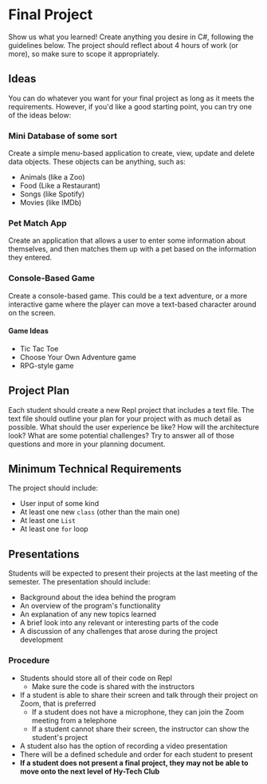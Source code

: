 # Final Project
Show us what you learned! Create anything you desire in C#, following the guidelines below. The project should reflect about 4 hours of work (or more), so make sure to scope it appropriately.

## Ideas
You can do whatever you want for your final project as long as it meets the requirements. However, if you'd like a good starting point, you can try one of the ideas below:

### Mini Database of some sort
Create a simple menu-based application to create, view, update and delete data objects. These objects can be anything, such as:

- Animals (like a Zoo)
- Food (Like a Restaurant)
- Songs (like Spotify)
- Movies (like IMDb)

### Pet Match App
Create an application that allows a user to enter some information about themselves, and then matches them up with a pet based on the information they entered.

### Console-Based Game
Create a console-based game. This could be a text adventure, or a more interactive game where the player can move a text-based character around on the screen.

#### Game Ideas
- Tic Tac Toe
- Choose Your Own Adventure game
- RPG-style game

## Project Plan
Each student should create a new Repl project that includes a text file. The text file should outline your plan for your project with as much detail as possible. What should the user experience be like? How will the architecture look? What are some potential challenges? Try to answer all of those questions and more in your planning document.

## Minimum Technical Requirements
The project should include:

- User input of some kind
- At least one new `class` (other than the main one)
- At least one `List`
- At least one `for` loop

## Presentations
Students will be expected to present their projects at the last meeting of the semester. The presentation should include:

- Background about the idea behind the program
- An overview of the program's functionality
- An explanation of any new topics learned
- A brief look into any relevant or interesting parts of the code
- A discussion of any challenges that arose during the project development

### Procedure
- Students should store all of their code on Repl
    - Make sure the code is shared with the instructors
- If a student is able to share their screen and talk through their project on Zoom, that is preferred
    - If a student does not have a microphone, they can join the Zoom meeting from a telephone
    - If a student cannot share their screen, the instructor can show the student's project
- A student also has the option of recording a video presentation
- There will be a defined schedule and order for each student to present
- **If a student does not present a final project, they may not be able to move onto the next level of Hy-Tech Club**